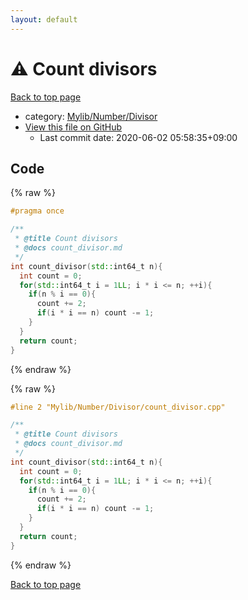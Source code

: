 ```yaml
---
layout: default
---
```


<!-- mathjax config similar to math.stackexchange -->
<script type="text/javascript" async
  src="https://cdnjs.cloudflare.com/ajax/libs/mathjax/2.7.5/MathJax.js?config=TeX-MML-AM_CHTML">
</script>
<script type="text/x-mathjax-config">
  MathJax.Hub.Config({
    TeX: { equationNumbers: { autoNumber: "AMS" }},
    tex2jax: {
      inlineMath: [ ['$','$'] ],
      processEscapes: true
    },
    "HTML-CSS": { matchFontHeight: false },
    displayAlign: "left",
    displayIndent: "2em"
  });
</script>

<script type="text/javascript" src="https://cdnjs.cloudflare.com/ajax/libs/jquery/3.4.1/jquery.min.js"></script>
<script src="https://cdn.jsdelivr.net/npm/jquery-balloon-js@1.1.2/jquery.balloon.min.js" integrity="sha256-ZEYs9VrgAeNuPvs15E39OsyOJaIkXEEt10fzxJ20+2I=" crossorigin="anonymous"></script>
<script type="text/javascript" src="../../../../assets/js/copy-button.js"></script>
<link rel="stylesheet" href="../../../../assets/css/copy-button.css" />


# :warning: Count divisors

<a href="../../../../index.html">Back to top page</a>

* category: <a href="../../../../index.html#e1d7bebd3991495167778e37d1d75d40">Mylib/Number/Divisor</a>
* <a href="{{ site.github.repository_url }}/blob/master/Mylib/Number/Divisor/count_divisor.cpp">View this file on GitHub</a>
    - Last commit date: 2020-06-02 05:58:35+09:00




## Code

<a id="unbundled"></a>
{% raw %}
```cpp
#pragma once

/**
 * @title Count divisors
 * @docs count_divisor.md
 */
int count_divisor(std::int64_t n){
  int count = 0;
  for(std::int64_t i = 1LL; i * i <= n; ++i){
    if(n % i == 0){
      count += 2;
      if(i * i == n) count -= 1;
    }
  }
  return count;
}

```
{% endraw %}

<a id="bundled"></a>
{% raw %}
```cpp
#line 2 "Mylib/Number/Divisor/count_divisor.cpp"

/**
 * @title Count divisors
 * @docs count_divisor.md
 */
int count_divisor(std::int64_t n){
  int count = 0;
  for(std::int64_t i = 1LL; i * i <= n; ++i){
    if(n % i == 0){
      count += 2;
      if(i * i == n) count -= 1;
    }
  }
  return count;
}

```
{% endraw %}

<a href="../../../../index.html">Back to top page</a>

